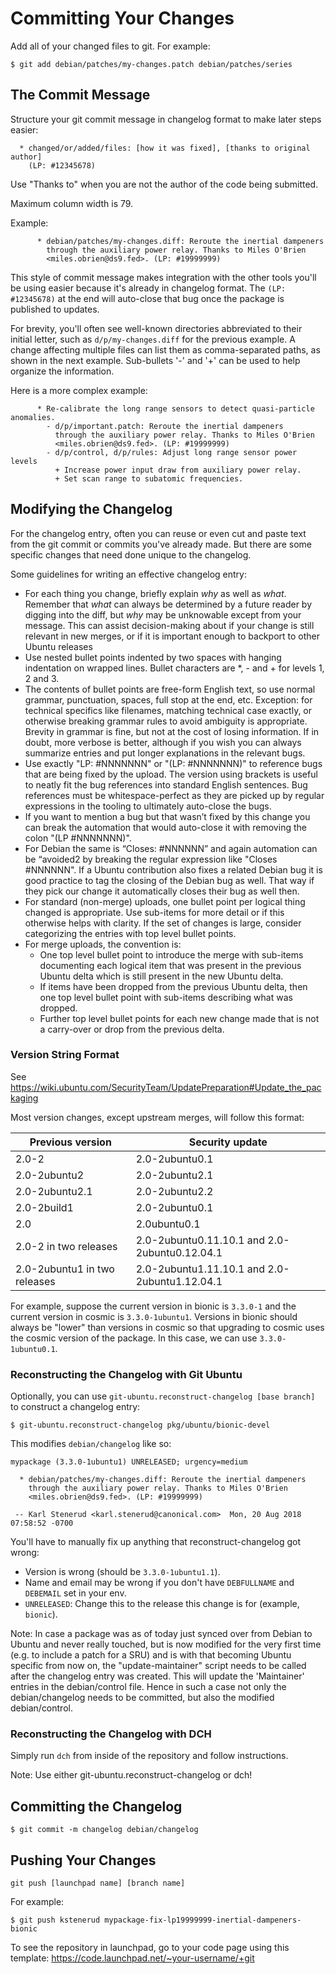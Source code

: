 Committing Your Changes
=======================

Add all of your changed files to git. For example:

    $ git add debian/patches/my-changes.patch debian/patches/series



The Commit Message
------------------

Structure your git commit message in changelog format to make later steps easier:

      * changed/or/added/files: [how it was fixed], [thanks to original author]
        (LP: #12345678)

Use "Thanks to" when you are not the author of the code being submitted.

Maximum column width is 79.

Example:

```
      * debian/patches/my-changes.diff: Reroute the inertial dampeners
        through the auxiliary power relay. Thanks to Miles O'Brien
        <miles.obrien@ds9.fed>. (LP: #19999999)
```

This style of commit message makes integration with the other tools you'll be using easier because it's already in changelog format. The `(LP: #12345678)` at the end will auto-close that bug once the package is published to updates.

For brevity, you'll often see well-known directories abbreviated to their initial letter, such as `d/p/my-changes.diff` for the previous example.  A change affecting multiple files can list them as comma-separated paths, as shown in the next example.  Sub-bullets '-' and '+' can be used to help organize the information.

Here is a more complex example:

```
      * Re-calibrate the long range sensors to detect quasi-particle anomalies.
        - d/p/important.patch: Reroute the inertial dampeners
          through the auxiliary power relay. Thanks to Miles O'Brien
          <miles.obrien@ds9.fed>. (LP: #19999999)
        - d/p/control, d/p/rules: Adjust long range sensor power levels
          + Increase power input draw from auxiliary power relay.
          + Set scan range to subatomic frequencies.
```


Modifying the Changelog
-----------------------

For the changelog entry, often you can reuse or even cut and paste text from the git commit or commits you've already made.  But there are some specific changes that need done unique to the changelog.

Some guidelines for writing an effective changelog entry:

  * For each thing you change, briefly explain *why* as well as *what*.  Remember that *what* can always be determined by a future reader by digging into the diff, but *why* may be unknowable except from your message.  This can assist decision-making about if your change is still relevant in new merges, or if it is important enough to backport to other Ubuntu releases
  * Use nested bullet points indented by two spaces with hanging indentation on wrapped lines. Bullet characters are *, - and + for levels 1, 2 and 3.
  * The contents of bullet points are free-form English text, so use normal grammar, punctuation, spaces, full stop at the end, etc. Exception: for technical specifics like filenames, matching technical case exactly, or otherwise breaking grammar rules to avoid ambiguity is appropriate. Brevity in grammar is fine, but not at the cost of losing information. If in doubt, more verbose is better, although if you wish you can always summarize entries and put longer explanations in the relevant bugs.
  * Use exactly "LP: #NNNNNNN" or "(LP: #NNNNNNN)" to reference bugs that are being fixed by the upload. The version using brackets is useful to neatly fit the bug references into standard English sentences. Bug references must be whitespace-perfect as they are picked up by regular expressions in the tooling to ultimately auto-close the bugs.
  * If you want to mention a bug but that wasn’t fixed by this change you can break the automation that would auto-close it with removing the colon  "(LP #NNNNNNN)".
  * For Debian the same is “Closes: #NNNNNN” and again automation can be “avoided2 by breaking the regular expression like "Closes #NNNNNN".  If a Ubuntu contribution also fixes a related Debian bug it is good practice to tag the closing of the Debian bug as well. That way if they pick our change it automatically closes their bug as well then.
  * For standard (non-merge) uploads, one bullet point per logical thing changed is appropriate. Use sub-items for more detail or if this otherwise helps with clarity. If the set of changes is large, consider categorizing the entries with top level bullet points.
  * For merge uploads, the convention is:
    - One top level bullet point to introduce the merge with sub-items documenting each logical item that was present in the previous Ubuntu delta which is still present in the new Ubuntu delta.
    - If items have been dropped from the previous Ubuntu delta, then one top level bullet point with sub-items describing what was dropped.
    - Further top level bullet points for each new change made that is not a carry-over or drop from the previous delta.


### Version String Format

See https://wiki.ubuntu.com/SecurityTeam/UpdatePreparation#Update_the_packaging

Most version changes, except upstream merges, will follow this format:

| Previous version             | Security update                               |
| ---------------------------- | --------------------------------------------- |
| 2.0-2                        | 2.0-2ubuntu0.1                                |
| 2.0-2ubuntu2                 | 2.0-2ubuntu2.1                                |
| 2.0-2ubuntu2.1               | 2.0-2ubuntu2.2                                |
| 2.0-2build1                  | 2.0-2ubuntu0.1                                |
| 2.0                          | 2.0ubuntu0.1                                  |
| 2.0-2 in two releases        | 2.0-2ubuntu0.11.10.1 and 2.0-2ubuntu0.12.04.1 |
| 2.0-2ubuntu1 in two releases | 2.0-2ubuntu1.11.10.1 and 2.0-2ubuntu1.12.04.1 |

For example, suppose the current version in bionic is `3.3.0-1` and the current version in cosmic is `3.3.0-1ubuntu1`. Versions in bionic should always be "lower" than versions in cosmic so that upgrading to cosmic uses the cosmic version of the package. In this case, we can use `3.3.0-1ubuntu0.1`.


### Reconstructing the Changelog with Git Ubuntu

Optionally, you can use `git-ubuntu.reconstruct-changelog [base branch]` to construct a changelog entry:

    $ git-ubuntu.reconstruct-changelog pkg/ubuntu/bionic-devel

This modifies `debian/changelog` like so:

    mypackage (3.3.0-1ubuntu1) UNRELEASED; urgency=medium

      * debian/patches/my-changes.diff: Reroute the inertial dampeners
        through the auxiliary power relay. Thanks to Miles O'Brien
        <miles.obrien@ds9.fed>. (LP: #19999999)

     -- Karl Stenerud <karl.stenerud@canonical.com>  Mon, 20 Aug 2018 07:58:52 -0700

You'll have to manually fix up anything that reconstruct-changelog got wrong:

 * Version is wrong (should be `3.3.0-1ubuntu1.1`).
 * Name and email may be wrong if you don't have `DEBFULLNAME` and `DEBEMAIL` set in your env.
 * `UNRELEASED`: Change this to the release this change is for (example, `bionic`).

Note: In case a package was as of today just synced over from Debian to Ubuntu and never really touched,
      but is now modified for the very first time (e.g. to include a patch for a SRU)
      and is with that becoming Ubuntu specific from now on,
      the "update-maintainer" script needs to be called after the changelog entry was created.
      This will update the 'Maintainer' entries in the debian/control file.
      Hence in such a case not only the debian/changelog needs to be committed, but also the modified debian/control. 


### Reconstructing the Changelog with DCH

Simply run `dch` from inside of the repository and follow instructions.

Note: Use either git-ubuntu.reconstruct-changelog or dch!


Committing the Changelog
------------------------

    $ git commit -m changelog debian/changelog



Pushing Your Changes
--------------------

    git push [launchpad name] [branch name]

For example:

    $ git push kstenerud mypackage-fix-lp19999999-inertial-dampeners-bionic

To see the repository in launchpad, go to your code page using this template: https://code.launchpad.net/~your-username/+git
